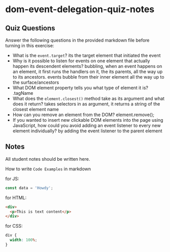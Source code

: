 # dom-event-delegation-quiz-notes

## Quiz Questions

Answer the following questions in the provided markdown file before turning in this exercise:

- What is the `event.target`?
  its the target element that initiated the event
- Why is it possible to listen for events on one element that actually happen its descendent elements?
  bubbling, when an event happens on an element, it first runs the handlers on it, the its parents, all the way up to its ancestors. events bubble from their inner element all the way up to the surface/ancestors
- What DOM element property tells you what type of element it is?
  .tagName
- What does the `element.closest()` method take as its argument and what does it return?
  takes selectors in as argument, it returns a string of the closest element name
- How can you remove an element from the DOM?
  element.remove();
- If you wanted to insert new clickable DOM elements into the page using JavaScript, how could you avoid adding an event listener to every new element individually?
  by adding the event listener to the parent element

## Notes

All student notes should be written here.

How to write `Code Examples` in markdown

for JS:

```javascript
const data = 'Howdy';
```

for HTML:

```html
<div>
  <p>This is text content</p>
</div>
```

for CSS:

```css
div {
  width: 100%;
}
```
